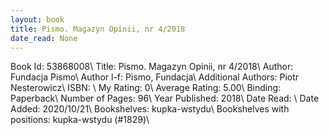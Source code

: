 ```yaml
---
layout: book
title: Pismo. Magazyn Opinii, nr 4/2018
date_read: None
---
```


Book Id: 53868008\ 
Title: Pismo. Magazyn Opinii, nr 4/2018\ 
Author: Fundacja Pismo\ 
Author l-f: Pismo, Fundacja\ 
Additional Authors: Piotr Nesterowicz\ 
ISBN: \ 
My Rating: 0\ 
Average Rating: 5.00\ 
Binding: Paperback\ 
Number of Pages: 96\ 
Year Published: 2018\ 
Date Read: \ 
Date Added: 2020/10/21\ 
Bookshelves: kupka-wstydu\ 
Bookshelves with positions: kupka-wstydu (#1829)\ 

